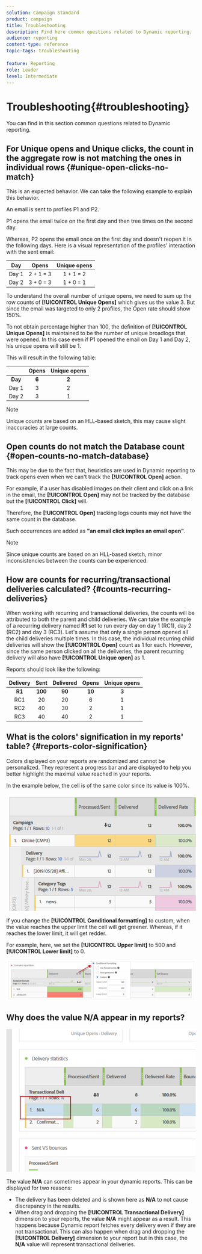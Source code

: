 ```yaml
---
solution: Campaign Standard
product: campaign
title: Troubleshooting
description: Find here common questions related to Dynamic reporting.
audience: reporting
content-type: reference
topic-tags: troubleshooting

feature: Reporting
role: Leader
level: Intermediate
---
```


# Troubleshooting{#troubleshooting}

You can find in this section common questions related to Dynamic reporting.

## For Unique opens and Unique clicks, the count in the aggregate row is not matching the ones in individual rows {#unique-open-clicks-no-match}

This is an expected behavior.
We can take the following example to explain this behavior.

An email is sent to profiles P1 and P2.

P1 opens the email twice on the first day and then tree times on the second day. 

Whereas, P2 opens the email once on the first day and doesn't reopen it in the following days.
Here is a visual representation of the profiles' interaction with the sent email:

<table> 
 <thead> 
  <tr> 
   <th align="center"> <strong>Day</strong> <br /> </th> 
   <th align="center"> <strong>Opens</strong> <br /> </th> 
   <th align="center"> <strong>Unique opens</strong> <br /> </th> 
  </tr> 
 </thead> 
 <tbody> 
  <tr> 
   <td align="center"> Day 1<br /> </td> 
   <td align="center"> 2 + 1 = 3<br /> </td> 
   <td align="center"> 1 + 1 = 2<br /> </td> 
  </tr> 
  <tr> 
   <td align="center"> Day 2<br /> </td> 
   <td align="center"> 3 + 0 = 3<br /> </td> 
   <td align="center"> 1 + 0 = 1<br /> </td> 
  </tr>
 </tbody> 
</table>

To understand the overall number of unique opens, we need to sum up the row counts of **[!UICONTROL Unique Opens]** which gives us the value 3. But since the email was targeted to only 2 profiles, the Open rate should show 150%.

To not obtain percentage higher than 100, the definition of **[!UICONTROL Unique Opens]** is maintained to be the number of unique broadlogs that were opened. In this case even if P1 opened the email on Day 1 and Day 2, his unique opens will still be 1.

This will result in the following table:

<table> 
 <thead> 
  <tr> 
   <th align="center"> <strong></strong> <br /> </th> 
   <th align="center"> <strong>Opens</strong> <br /> </th> 
   <th align="center"> <strong>Unique opens</strong> <br /> </th> 
  </tr> 
 </thead> 
 <tbody> 
  <tr> 
   <td align="center"> <strong> Day </strong><br /> </td> 
   <td align="center"> <strong> 6 </strong><br /> </td> 
   <td align="center"> <strong> 2</strong><br /> </td>
  </tr> 
  <tr> 
   <td align="center"> Day 1<br /> </td> 
   <td align="center"> 3<br /> </td> 
   <td align="center"> 2<br /> </td>
  </tr> 
  <tr> 
   <td align="center"> Day 2<br /> </td> 
   <td align="center"> 3<br /> </td> 
   <td align="center"> 1<br /> </td> 
  </tr> 
 </tbody> 
</table>

>[!NOTE]
>
>Unique counts are based on an HLL-based sketch, this may cause slight inaccuracies at large counts.

## Open counts do not match the Database count {#open-counts-no-match-database}

This may be due to the fact that, heuristics are used in Dynamic reporting to track opens even when we can't track the **[!UICONTROL Open]** action.

For example, if a user has disabled images on their client and click on a link in the email, the **[!UICONTROL Open]** may not be tracked by the database but the **[!UICONTROL Click]** will.

Therefore, the **[!UICONTROL Open]** tracking logs counts may not have the same count in the database.

Such occurrences are added as **"an email click implies an email open"**.

>[!NOTE]
>
>Since unique counts are based on an HLL-based sketch, minor inconsistencies between the counts can be experienced.

## How are counts for recurring/transactional deliveries calculated? {#counts-recurring-deliveries}

When working with recurring and transactional deliveries, the counts will be attributed to both the parent and child deliveries.
We can take the example of a recurring delivery named **R1** set to run every day on day 1 (RC1), day 2 (RC2) and day 3 (RC3).
Let's assume that only a single person opened all the child deliveries multiple times. In this case, the individual recurring child deliveries will show the **[!UICONTROL Open]** count as 1 for each.
However, since the same person clicked on all the deliveries, the parent recurring delivery will also have **[!UICONTROL Unique open]** as 1.

Reports should look like the following:

<table> 
 <thead> 
  <tr> 
   <th align="center"> <strong>Delivery</strong> <br /> </th> 
   <th align="center"> <strong>Sent</strong> <br /> </th> 
   <th align="center"> <strong>Delivered</strong> <br /> </th>
   <th align="center"> <strong>Opens</strong> <br /> </th> 
   <th align="center"> <strong>Unique opens</strong> <br /> </th>
  </tr> 
 </thead> 
 <tbody> 
  <tr> 
   <td align="center"> <strong>R1</strong><br/> </td> 
   <td align="center"> <strong>100</strong><br/> </td> 
   <td align="center"> <strong>90</strong><br/> </td> 
   <td align="center"> <strong>10</strong><br/> </td> 
   <td align="center"> <strong>3</strong><br/> </td> 
  </tr> 
  <tr> 
   <td align="center"> RC1<br/> </td> 
   <td align="center"> 20<br /> </td> 
   <td align="center"> 20<br /> </td> 
   <td align="center"> 6<br /> </td> 
   <td align="center"> 1<br /> </td> 
  </tr>
    <tr> 
   <td align="center"> RC2<br /> </td> 
   <td align="center"> 40<br /> </td> 
   <td align="center"> 30<br /> </td> 
   <td align="center"> 2<br /> </td> 
   <td align="center"> 1<br /> </td> 
  </tr> 
    <tr> 
   <td align="center"> RC3<br /> </td> 
   <td align="center"> 40<br /> </td> 
   <td align="center"> 40<br /> </td> 
   <td align="center"> 2<br /> </td> 
   <td align="center"> 1<br /> </td> 
  </tr> 
 </tbody> 
</table>

## What is the colors' signification in my reports' table? {#reports-color-signification}

Colors displayed on your reports are randomized and cannot be personalized. They represent a progress bar and are displayed to help you better highlight the maximal value reached in your reports.

In the example below, the cell is of the same color since its value is 100%.

![](assets/troubleshooting_1.png)

If you change the **[!UICONTROL Conditional formatting]** to custom, when the value reaches the upper limit the cell will get greener. Whereas, if it reaches the lower limit, it will get redder.

For example, here, we set the **[!UICONTROL Upper limit]** to 500 and **[!UICONTROL Lower limit]** to 0.

![](assets/troubleshooting_2.png)

## Why does the value N/A appear in my reports?

![](assets/troubleshooting_3.png)

The value **N/A** can sometimes appear in your dynamic reports. This can be displayed for two reasons:

* The delivery has been deleted and is shown here as **N/A** to not cause discrepancy in the results.
* When drag and dropping the **[!UICONTROL Transactional Delivery]** dimension to your reports, the value **N/A** might appear as a result. This happens because Dynamic report fetches every delivery even if they are not transactional.
  This can also happen when drag and dropping the **[!UICONTROL Delivery]** dimension to your report but in this case, the **N/A** value will represent transactional deliveries.
